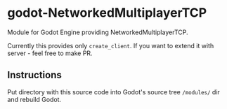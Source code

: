 # godot-NetworkedMultiplayerTCP

Module for Godot Engine providing NetworkedMultiplayerTCP.

Currently this provides only `create_client`.
If you want to extend it with server - feel free to make PR.

## Instructions

Put directory with this source code into Godot's source tree ``/modules/`` dir
and rebuild Godot.
